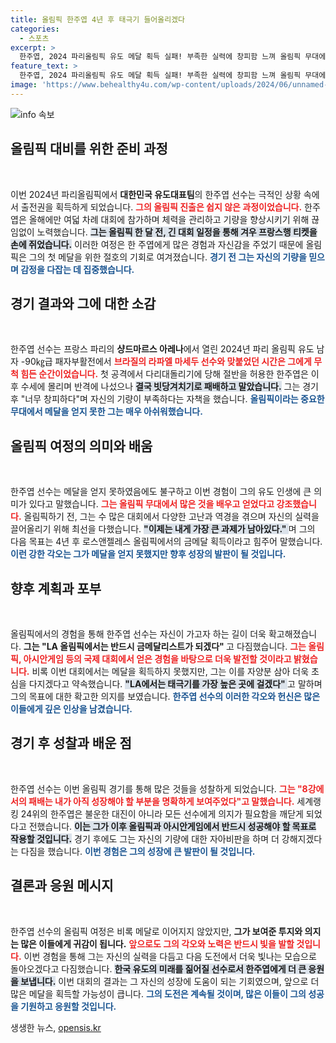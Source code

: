 ```yaml
---
title: 올림픽 한주엽 4년 후 태극기 들어올리겠다
categories:
  - 스포츠
excerpt: >
  한주엽, 2024 파리올림픽 유도 메달 획득 실패! 부족한 실력에 창피함 느껴 올림픽 무대에서의 아쉬움과 결의를 담은 그의 이야기, 여러분도 함께 확인해보세요!
feature_text: >
  한주엽, 2024 파리올림픽 유도 메달 획득 실패! 부족한 실력에 창피함 느껴 올림픽 무대에서의 아쉬움과 결의를 담은 그의 이야기, 여러분도 함께 확인해보세요!
image: 'https://www.behealthy4u.com/wp-content/uploads/2024/06/unnamed-file.png'
---
```


<p><img src="https://www.behealthy4u.com/wp-content/uploads/2024/06/unnamed-file.png" alt="info 속보" /></p>

<h2 data-ke-size="size26">올림픽 대비를 위한 준비 과정</h2>

<p data-ke-size="size16">&nbsp;</p>

<p>이번 2024년 파리올림픽에서 <b>대한민국 유도대표팀</b>의 한주엽 선수는 극적인 상황 속에서 출전권을 획득하게 되었습니다. <b><span style="color: #ee2323;">그의 올림픽 진출은 쉽지 않은 과정이었습니다.</span></b> 한주엽은 올해에만 여덟 차례 대회에 참가하며 체력을 관리하고 기량을 향상시키기 위해 끊임없이 노력했습니다. <b><span style="background-color: #21538527;">그는 올림픽 한 달 전, 긴 대회 일정을 통해 겨우 프랑스행 티켓을 손에 쥐었습니다.</span></b> 이러한 여정은 한 주엽에게 많은 경험과 자신감을 주었기 때문에 올림픽은 그의 첫 메달을 위한 절호의 기회로 여겨졌습니다. <b><span style="color: #1a5490;">경기 전 그는 자신의 기량을 믿으며 감정을 다잡는 데 집중했습니다.</span></b></p>

<h2 data-ke-size="size26">경기 결과와 그에 대한 소감</h2>

<p data-ke-size="size16">&nbsp;</p>

<p>한주엽 선수는 프랑스 파리의 <b>샹드마르스 아레나</b>에서 열린 2024년 파리 올림픽 유도 남자 -90㎏급 패자부활전에서 <b><span style="color: #ee2323;">브라질의 라파엘 마세두 선수와 맞붙었던 시간은 그에게 무척 힘든 순간이었습니다.</span></b> 첫 공격에서 다리대돌리기에 당해 절반을 허용한 한주엽은 이후 수세에 몰리며 반격에 나섰으나 <b><span style="background-color: #21538527;">결국 빗당겨치기로 패배하고 말았습니다.</span></b> 그는 경기 후 "너무 창피하다"며 자신의 기량이 부족하다는 자책을 했습니다. <b><span style="color: #1a5490;">올림픽이라는 중요한 무대에서 메달을 얻지 못한 그는 매우 아쉬워했습니다.</span></b></p>

<h2 data-ke-size="size26">올림픽 여정의 의미와 배움</h2>

<p data-ke-size="size16">&nbsp;</p>

<p>한주엽 선수는 메달을 얻지 못하였음에도 불구하고 이번 경험이 그의 유도 인생에 큰 의미가 있다고 말했습니다. <b><span style="color: #ee2323;">그는 올림픽 무대에서 많은 것을 배우고 얻었다고 강조했습니다.</span></b> 올림픽하기 전, 그는 수 많은 대회에서 다양한 고난과 역경을 겪으며 자신의 실력을 끌어올리기 위해 최선을 다했습니다. <b><span style="background-color: #21538527;">"이제는 내게 가장 큰 과제가 남아있다." </span></b>며 그의 다음 목표는 4년 후 로스앤젤레스 올림픽에서의 금메달 획득이라고 힘주어 말했습니다. <b><span style="color: #1a5490;">이런 강한 각오는 그가 메달을 얻지 못했지만 향후 성장의 발판이 될 것입니다.</span></b></p>

<h2 data-ke-size="size26">향후 계획과 포부</h2>

<p data-ke-size="size16">&nbsp;</p>

<p>올림픽에서의 경험을 통해 한주엽 선수는 자신이 가고자 하는 길이 더욱 확고해졌습니다. <b>그는 "LA 올림픽에서는 반드시 금메달리스트가 되겠다" </b>고 다짐했습니다. <b><span style="color: #ee2323;">그는 올림픽, 아시안게임 등의 국제 대회에서 얻은 경험을 바탕으로 더욱 발전할 것이라고 밝혔습니다.</span></b> 비록 이번 대회에서는 메달을 획득하지 못했지만, 그는 이를 자양분 삼아 더욱 초심을 다지겠다고 약속했습니다. <b><span style="background-color: #21538527;">"LA에서는 태극기를 가장 높은 곳에 걸겠다" </span></b>고 말하며 그의 목표에 대한 확고한 의지를 보였습니다. <b><span style="color: #1a5490;">한주엽 선수의 이러한 각오와 헌신은 많은 이들에게 깊은 인상을 남겼습니다.</span></b></p>

<h2 data-ke-size="size26">경기 후 성찰과 배운 점</h2>

<p data-ke-size="size16">&nbsp;</p>

<p>한주엽 선수는 이번 올림픽 경기를 통해 많은 것들을 성찰하게 되었습니다. <b><span style="color: #ee2323;">그는 "8강에서의 패배는 내가 아직 성장해야 할 부분을 명확하게 보여주었다"고 말했습니다.</span></b> 세계랭킹 24위의 한주엽은 불운한 대진이 아니라 모든 선수에게 의지가 필요함을 깨닫게 되었다고 전했습니다. <b><span style="background-color: #21538527;">이는 그가 이후 올림픽과 아시안게임에서 반드시 성공해야 할 목표로 작용할 것입니다.</span></b> 경기 후에도 그는 자신의 기량에 대한 자아비판을 하며 더 강해지겠다는 다짐을 했습니다. <b><span style="color: #1a5490;">이번 경험은 그의 성장에 큰 발판이 될 것입니다.</span></b></p>

<h2 data-ke-size="size26">결론과 응원 메시지</h2>

<p data-ke-size="size16">&nbsp;</p>

<p>한주엽 선수의 올림픽 여정은 비록 메달로 이어지지 않았지만, <b>그가 보여준 투지와 의지는 많은 이들에게 귀감이 됩니다.</b> <b><span style="color: #ee2323;">앞으로도 그의 각오와 노력은 반드시 빛을 발할 것입니다.</span></b> 이번 경험을 통해 그는 자신의 실력을 다듬고 다음 도전에서 더욱 빛나는 모습으로 돌아오겠다고 다짐했습니다. <b><span style="background-color: #21538527;">한국 유도의 미래를 짊어질 선수로서 한주엽에게 더 큰 응원을 보냅니다.</span></b> 이번 대회의 결과는 그 자신의 성장에 도움이 되는 기회였으며, 앞으로 더 많은 메달을 획득할 가능성이 큽니다. <b><span style="color: #1a5490;">그의 도전은 계속될 것이며, 많은 이들이 그의 성공을 기원하고 응원할 것입니다.</span></b></p>
생생한 뉴스, <a href="https://opensis.kr" rel="dofollow">opensis.kr</a>



